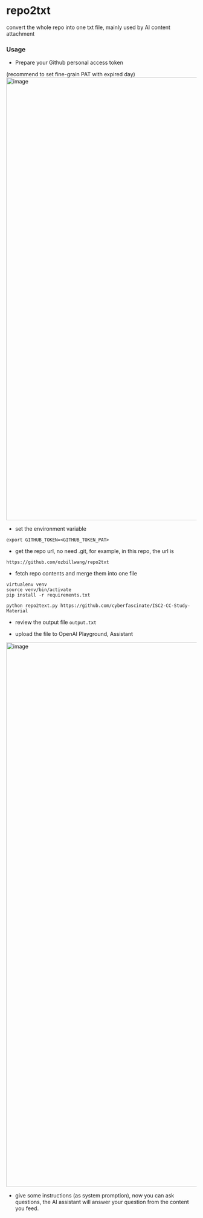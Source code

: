 # repo2txt
convert the whole repo into one txt file, mainly used by AI content attachment

### Usage

* Prepare your Github personal access token

(recommend to set fine-grain PAT with expired day)
<img width="1171" alt="image" src="https://github.com/user-attachments/assets/80682a6a-428c-4452-8b52-59eeffc1990c">

* set the environment variable

```
export GITHUB_TOKEN=<GITHUB_TOKEN_PAT>
```

* get the repo url, no need .git, for example, in this repo, the url is

```
https://github.com/ozbillwang/repo2txt
```

* fetch repo contents and merge them into one file
```
virtualenv venv
source venv/bin/activate
pip install -r requirements.txt

python repo2text.py https://github.com/cyberfascinate/ISC2-CC-Study-Material
```
* review the output file `output.txt`

* upload the file to OpenAI Playground, Assistant

<img width="1440" alt="image" src="https://github.com/user-attachments/assets/17487d2a-3994-4a4d-a110-1c360e28dfd3">

* give some instructions (as system promption), now you can ask questions, the AI assistant will answer your question from the content you feed. 
